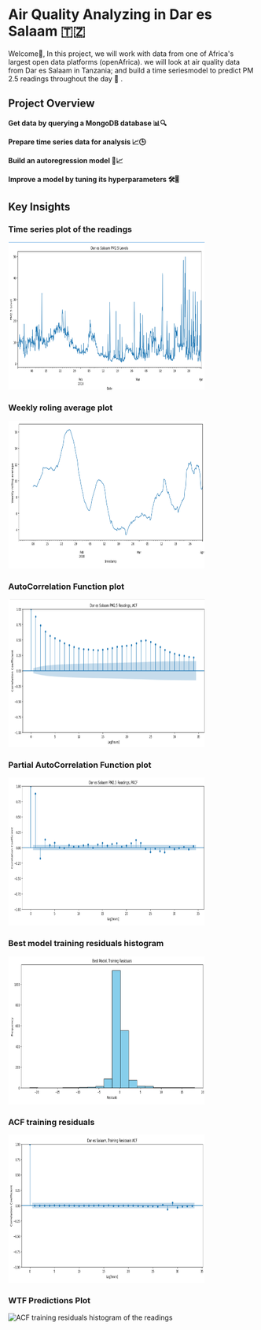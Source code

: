 # Air Quality Analyzing in Dar es Salaam 🇹🇿
Welcome👋, In this project, we will work with data from one of Africa's largest open data platforms (openAfrica). we will look at air quality data from Dar es Salaam in Tanzania; and build a time seriesmodel to predict PM 2.5 readings throughout the day 🚀 .

## Project Overview 

**Get data by querying a MongoDB database 📊🔍**

**Prepare time series data for analysis 📈🕒**

**Build an autoregression model 🔨📈**

**Improve a model by tuning its hyperparameters 🛠️🎚️**

## Key Insights

### Time series plot of the readings
<img src="images/time-plot.png" alt="time series plot of the readings" width="400" height="300">

### Weekly roling average plot
<img src="images/weekly-roling-average-plot.png" alt="weekly roling average plot of the reading" width="400" height="300">

### AutoCorrelation Function plot
<img src="images/acf-plot.png" alt="AutoCorrelation Function plot of the readings" width="400" height="300">

### Partial AutoCorrelation Function plot
<img src="images/pacf-plot.png" alt="Partial AutoCorrelation Function plot of the readings" width="400" height="300">

### Best model training residuals histogram
<img src="images/best-model-hist-plot.png" alt="Best model training residuals histogram" width="400" height="300">

### ACF training residuals
<img src="images/acf-best-model-plot.png" alt="ACF training residuals histogram of the readings" width="400" height="300">

### WTF Predictions Plot
<img src="images/wtv-prediction.png" alt="ACF training residuals histogram of the readings" width="400" height="300">